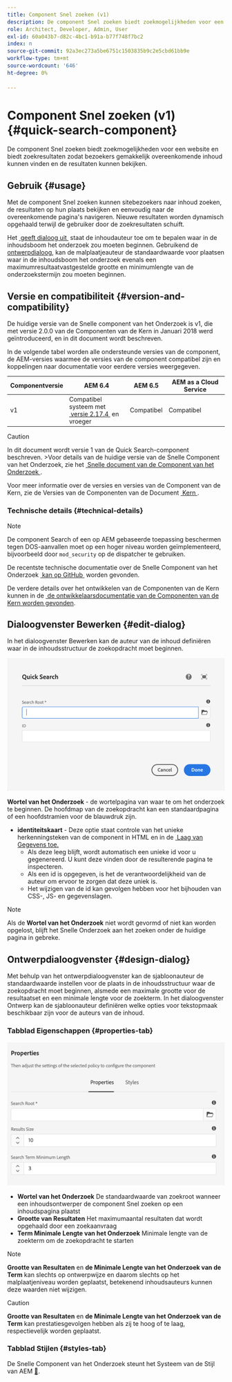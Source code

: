 ```yaml
---
title: Component Snel zoeken (v1)
description: De component Snel zoeken biedt zoekmogelijkheden voor een website en biedt zoekresultaten zodat bezoekers de site kunnen doorzoeken en de resultaten kunnen filteren.
role: Architect, Developer, Admin, User
exl-id: 60a043b7-d82c-4bc1-b91a-b77f748f7bc2
index: n
source-git-commit: 92a3ec273a5be6751c1503835b9c2e5cbd61bb9e
workflow-type: tm+mt
source-wordcount: '646'
ht-degree: 0%

---
```



# Component Snel zoeken (v1) {#quick-search-component}

De component Snel zoeken biedt zoekmogelijkheden voor een website en biedt zoekresultaten zodat bezoekers gemakkelijk overeenkomende inhoud kunnen vinden en de resultaten kunnen bekijken.

## Gebruik {#usage}

Met de component Snel zoeken kunnen sitebezoekers naar inhoud zoeken, de resultaten op hun plaats bekijken en eenvoudig naar de overeenkomende pagina&#39;s navigeren. Nieuwe resultaten worden dynamisch opgehaald terwijl de gebruiker door de zoekresultaten schuift.

Het [&#x200B; geeft dialoog uit &#x200B;](#edit-dialog) staat de inhoudauteur toe om te bepalen waar in de inhoudsboom het onderzoek zou moeten beginnen. Gebruikend de [&#x200B; ontwerpdialoog &#x200B;](#design-dialog), kan de malplaatjeauteur de standaardwaarde voor plaatsen waar in de inhoudsboom het onderzoek evenals een maximumresultaatvastgestelde grootte en minimumlengte van de onderzoekstermijn zou moeten beginnen.

## Versie en compatibiliteit {#version-and-compatibility}

De huidige versie van de Snelle component van het Onderzoek is v1, die met versie 2.0.0 van de Componenten van de Kern in Januari 2018 werd geïntroduceerd, en in dit document wordt beschreven.

In de volgende tabel worden alle ondersteunde versies van de component, de AEM-versies waarmee de versies van de component compatibel zijn en koppelingen naar documentatie voor eerdere versies weergegeven.

| Componentversie | AEM 6.4 | AEM 6.5 | AEM as a Cloud Service |
|--- |--- |--- |---|
| v1 | Compatibel systeem met <br>[&#x200B; versie 2.17.4 &#x200B;](/help/versions.md) en vroeger | Compatibel | Compatibel |

>[!CAUTION]
>
>In dit document wordt versie 1 van de Quick Search-component beschreven.
>&#x200B;>Voor details van de huidige versie van de Snelle Component van het Onderzoek, zie het [&#x200B; Snelle document van de Component van het Onderzoek &#x200B;](/help/components/quick-search.md).

Voor meer informatie over de versies en versies van de Component van de Kern, zie de Versies van de Componenten van de Document [&#x200B; Kern &#x200B;](/help/versions.md).

### Technische details {#technical-details}

>[!NOTE]
>
>De component Search of een op AEM gebaseerde toepassing beschermen tegen DOS-aanvallen moet op een hoger niveau worden geïmplementeerd, bijvoorbeeld door `mod_security` op de dispatcher te gebruiken.

De recentste technische documentatie over de Snelle Component van het Onderzoek [&#x200B; kan op GitHub &#x200B;](https://adobe.com/go/aem_cmp_tech_search_v1) worden gevonden.

De verdere details over het ontwikkelen van de Componenten van de Kern kunnen in de [&#x200B; de ontwikkelaarsdocumentatie van de Componenten van de Kern worden gevonden &#x200B;](/help/developing/overview.md).

## Dialoogvenster Bewerken {#edit-dialog}

In het dialoogvenster Bewerken kan de auteur van de inhoud definiëren waar in de inhoudsstructuur de zoekopdracht moet beginnen.

![&#x200B; Snelle component van het Onderzoek geeft dialoog uit &#x200B;](/help/assets/quick-search-edit.png)

**Wortel van het Onderzoek** - de wortelpagina van waar te om het onderzoek te beginnen. De hoofdmap van de zoekopdracht kan een standaardpagina of een hoofdstramien voor de blauwdruk zijn.
* **identiteitskaart** - Deze optie staat controle van het unieke herkenningsteken van de component in HTML en in de [&#x200B; Laag van Gegevens toe.](/help/developing/data-layer/overview.md)
   * Als deze leeg blijft, wordt automatisch een unieke id voor u gegenereerd. U kunt deze vinden door de resulterende pagina te inspecteren.
   * Als een id is opgegeven, is het de verantwoordelijkheid van de auteur om ervoor te zorgen dat deze uniek is.
   * Het wijzigen van de id kan gevolgen hebben voor het bijhouden van CSS-, JS- en gegevenslagen.

>[!NOTE]
>
>Als de **Wortel van het Onderzoek** niet wordt gevormd of niet kan worden opgelost, blijft het Snelle Onderzoek aan het zoeken onder de huidige pagina in gebreke.

## Ontwerpdialoogvenster {#design-dialog}

Met behulp van het ontwerpdialoogvenster kan de sjabloonauteur de standaardwaarde instellen voor de plaats in de inhoudsstructuur waar de zoekopdracht moet beginnen, alsmede een maximale grootte voor de resultaatset en een minimale lengte voor de zoekterm. In het dialoogvenster Ontwerp kan de sjabloonauteur definiëren welke opties voor tekstopmaak beschikbaar zijn voor de auteurs van de inhoud.

### Tabblad Eigenschappen {#properties-tab}

![&#x200B; Snelle het ontwerpdialoog van de Component van het Onderzoek van het Snelle &#x200B;](/help/assets/quick-search-design.png)

* **Wortel van het Onderzoek**
De standaardwaarde van zoekroot wanneer een inhoudsontwerper de component Snel zoeken op een inhoudspagina plaatst
* **Grootte van Resultaten**
Het maximumaantal resultaten dat wordt opgehaald door een zoekaanvraag
* **Term Minimale Lengte van het Onderzoek**
Minimale lengte van de zoekterm om de zoekopdracht te starten

>[!NOTE]
>
>**Grootte van Resultaten** en **de Minimale Lengte van het Onderzoek van de Term** kan slechts op ontwerpwijze en daarom slechts op het malplaatjeniveau worden geplaatst, betekenend inhoudsauteurs kunnen deze waarden niet wijzigen.

>[!CAUTION]
>
>**Grootte van Resultaten** en **de Minimale Lengte van het Onderzoek van de Term** kan prestatiesgevolgen hebben als zij te hoog of te laag, respectievelijk worden geplaatst.

### Tabblad Stijlen {#styles-tab}

De Snelle Component van het Onderzoek steunt het Systeem van de Stijl van AEM [&#128279;](/help/get-started/authoring.md#component-styling).

